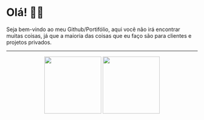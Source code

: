 # Olá! 👋🏻 
Seja bem-vindo ao meu Github/Portifólio, aqui você não irá encontrar muitas coisas, já que a maioria das coisas que eu faço são para clientes e projetos privados.

---

<div align="center">
    <img height="150em" src="https://github-readme-stats.vercel.app/api?username=lipesshw&layout=compact&langs_count=7&theme=react&hide_border=true"/>
    <img height="150em" src="https://github-readme-stats.vercel.app/api/top-langs/?username=lipesshw&layout=compact&theme=react&hide_border=true&langs_count=7"/>
</div>
